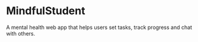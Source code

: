 # MindfulStudent
A mental health web app that helps users set tasks, track progress and chat with others.
